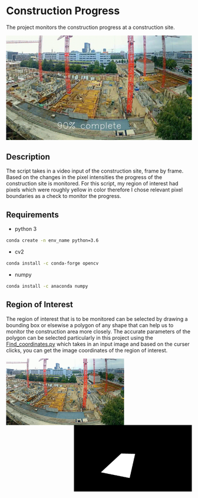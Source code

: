# Construction Progress

The project monitors the construction progress at a construction site.

![caption](https://github.com/hamza9305/Construction-Progress/blob/main/output/progress.gif)

## Description
The script takes in a video input of the construction site, frame by frame. Based on the changes in the pixel intensities the progress of the construction site is monitored. For this script, my region of interest had pixels which were roughly yellow in color therefore I chose relevant pixel boundaries as a check to monitor the progress.

## Requirements
- python 3
```bash
conda create -n env_name python=3.6
```
- cv2
```bash
conda install -c conda-forge opencv
```
- numpy
```bash
conda install -c anaconda numpy
```
## Region of Interest
The region of interest that is to be monitored can be selected by drawing a bounding box or elsewise a polygon of any shape that can help us to monitor the construction area more closely. The accurate parameters of the polygon can be selected particularly in this project using the [Find_coordinates.py](https://github.com/hamza9305/Construction-Progress/blob/main/Find_coordinates.py) which takes in an input image and based on the curser clicks, you can get the image coordinates of the region of interest.

<img src="https://github.com/hamza9305/Construction-Progress/blob/main/data/Images/image0.png" width="320" height="180" img align="left">
<img src="https://github.com/hamza9305/Construction-Progress/blob/main/data/Images/mask.png" width="320" height="180" img align="right">


